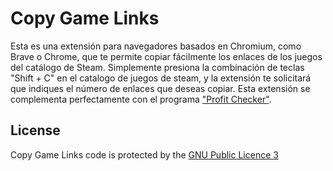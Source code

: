 # Copy Game Links
Esta es una extensión para navegadores basados en Chromium, como Brave o Chrome, que te permite copiar fácilmente los enlaces de los juegos del catálogo de Steam. Simplemente presiona la combinación de teclas "Shift + C" en el catalogo de juegos de steam, y la extensión te solicitará que indiques el número de enlaces que deseas copiar.
Esta extensión se complementa perfectamente con el programa ["Profit Checker"](https://github.com/LucianoOrtega/Profit-Checker).

## License
Copy Game Links code is protected by the [GNU Public Licence 3](https://opensource.org/licenses/GPL-3.0)

